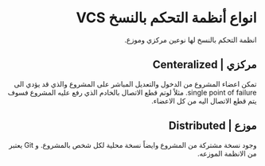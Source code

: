 <div dir="rtl">

# انواع أنظمة التحكم بالنسخ VCS
انظمة التحكم بالنسخ لها نوعين مركزي وموزع.
##  مركزي | Centeralized
تمكن اعضاء المشروع من الدخول والتعديل المباشر على المشروع والذي قد يؤدي الى single point of failure. مثلاً لوتم قطع الاتصال بالخادم الذي رفع عليه المشروع فسوف يتم قطع الاتصال اليه من كل الاعضاء.
## موزع | Distributed
وجود نسخة مشتركة من المشروع وايضاً نسخة محلية لكل شخص بالمشروع. و Git يعتبر من الانظمة الموزعه. 

</div>